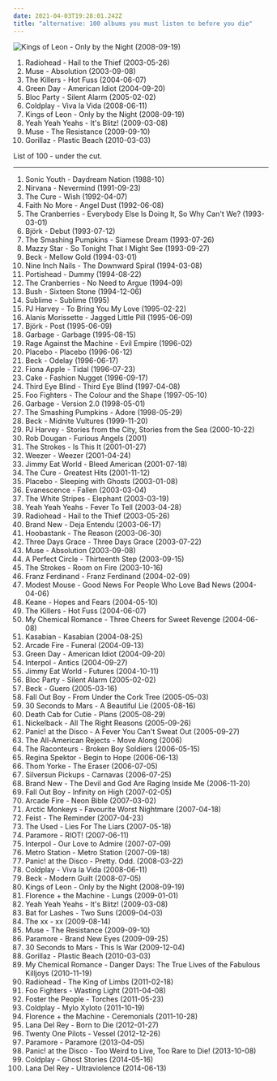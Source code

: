 ```yaml
---
date: 2021-04-03T19:28:01.242Z
title: "alternative: 100 albums you must listen to before you die"
---
```

![Kings of Leon - Only by the Night (2008-09-19)](http://coverartarchive.org/release/76461aea-eed9-3391-88e4-3c78ea2a94e3/6247643874-500.jpg "Kings of Leon - Only by the Night (2008-09-19)")
<ol class="albums">
<li data-cover="http://coverartarchive.org/release/60f36c0c-cdcc-34e5-a055-bc3c1843140d/6496042557-500.jpg" data-tags="alternative rock, alternative, 2003" role="button">Radiohead - Hail to the Thief (2003-05-26)</li>
<li data-cover="https://img.discogs.com/K7DdG_T4hEsYmNiYNCoNTy6ptcs=/fit-in/552x495/filters:strip_icc():format(jpeg):mode_rgb():quality(90)/discogs-images/R-3616919-1337529741-2652.jpeg.jpg" data-tags="alternative rock" role="button">Muse - Absolution (2003-09-08)</li>
<li data-cover="https://img.discogs.com/s_xHgLh4LMSvi6EsciX_mtUmKy0=/fit-in/600x594/filters:strip_icc():format(jpeg):mode_rgb():quality(90)/discogs-images/R-368410-1280359276.jpeg.jpg" data-tags="indie rock, indie, rock" role="button">The Killers - Hot Fuss (2004-06-07)</li>
<li data-cover="http://coverartarchive.org/release/111fa0e4-567f-4b5f-a206-78f5e01de265/4783126212-500.jpg" data-tags="punk rock, punk, rock" role="button">Green Day - American Idiot (2004-09-20)</li>
<li data-cover="https://via.placeholder.com/450" data-tags="indie rock" role="button">Bloc Party - Silent Alarm (2005-02-02)</li>
<li data-cover="http://coverartarchive.org/release/ae6f6141-57c8-4216-af1f-38950321571f/2071996976-500.jpg" data-tags="alternative, britpop" role="button">Coldplay - Viva la Vida (2008-06-11)</li>
<li data-cover="http://coverartarchive.org/release/76461aea-eed9-3391-88e4-3c78ea2a94e3/6247643874-500.jpg" data-tags="rock, alternative rock" role="button">Kings of Leon - Only by the Night (2008-09-19)</li>
<li data-cover="https://img.discogs.com/hAsdCP8W7PCsQ9jc1hfhyJaPzNo=/fit-in/600x538/filters:strip_icc():format(jpeg):mode_rgb():quality(90)/discogs-images/R-1728357-1239562265.jpeg.jpg" data-tags="alternative, rock, indie rock" role="button">Yeah Yeah Yeahs - It's Blitz! (2009-03-08)</li>
<li data-cover="http://coverartarchive.org/release/6a5d9eac-0fa6-3170-9cff-a1cb832fd8cd/6076676742-500.jpg" data-tags="alternative rock" role="button">Muse - The Resistance (2009-09-10)</li>
<li data-cover="http://coverartarchive.org/release/cc91709d-4a15-3d62-91e8-25a1464950fd/9935228575-500.jpg" data-tags="alternative" role="button">Gorillaz - Plastic Beach (2010-03-03)</li>
</ol>
List of 100 - under the cut.
<!-- more -->

_________________

<ol class="albums">
<li data-cover="https://via.placeholder.com/450" data-tags="alternative, 80s" role="button">
Sonic Youth - Daydream Nation (1988-10)
</li>
<li data-cover="http://coverartarchive.org/release/f7930de3-081a-452a-bafe-f7285a2abb6d/19956995827-500.jpg" data-tags="grunge" role="button">
Nirvana - Nevermind (1991-09-23)
</li>
<li data-cover="http://coverartarchive.org/release/4284b81f-1731-313a-a4de-58b4c18a754a/5808321423-500.jpg" data-tags="90s, alternative" role="button">
The Cure - Wish (1992-04-07)
</li>
<li data-cover="http://coverartarchive.org/release/9a25698c-bf29-3297-a05f-80f68c736e14/25332108545-500.jpg" data-tags="alternative rock, rock, alternative metal, 1992, alternative" role="button">
Faith No More - Angel Dust (1992-06-08)
</li>
<li data-cover="http://coverartarchive.org/release/6e4bad0f-41e3-361d-b75a-3f63bc7176c6/16623893430-500.jpg" data-tags="90s, rock" role="button">
The Cranberries - Everybody Else Is Doing It, So Why Can't We? (1993-03-01)
</li>
<li data-cover="http://coverartarchive.org/release/3945b500-1e03-3060-89a2-82b0938d8397/23040661690-500.jpg" data-tags="electronic, alternative" role="button">
Björk - Debut (1993-07-12)
</li>
<li data-cover="https://img.discogs.com/wuKGfBnlUDgGq5eJ4kf9VrAIJuk=/fit-in/600x527/filters:strip_icc():format(jpeg):mode_rgb():quality(90)/discogs-images/R-7236404-1602232435-5640.jpeg.jpg" data-tags="90s, alternative, rock, alternative rock" role="button">
The Smashing Pumpkins - Siamese Dream (1993-07-26)
</li>
<li data-cover="http://coverartarchive.org/release/d9fa44a6-c79b-4b70-806b-af5eb748e8f8/5320516788-500.jpg" data-tags="dream pop, female vocalists, alternative, 90s" role="button">
Mazzy Star - So Tonight That I Might See (1993-09-27)
</li>
<li data-cover="http://coverartarchive.org/release/99ec95cd-5500-4afd-b6bd-85568bd94141/10544229358-500.jpg" data-tags="alternative, 1994, 90s" role="button">
Beck - Mellow Gold (1994-03-01)
</li>
<li data-cover="http://coverartarchive.org/release/ab64976f-52a8-44e7-9aa3-d6703604bc2f/7159970718-500.jpg" data-tags="industrial, industrial rock" role="button">
Nine Inch Nails - The Downward Spiral (1994-03-08)
</li>
<li data-cover="http://coverartarchive.org/release/87888070-1b25-4830-aebc-dee490058b74/2550628489-500.jpg" data-tags="trip-hop" role="button">
Portishead - Dummy (1994-08-22)
</li>
<li data-cover="http://coverartarchive.org/release/177ebc28-0115-3897-8eb3-ebf74ce23790/20976788588-500.jpg" data-tags="90s, rock, alternative" role="button">
The Cranberries - No Need to Argue (1994-09)
</li>
<li data-cover="http://coverartarchive.org/release/756559fc-323b-3fad-968a-1d6a796fe3b5/15236932667-500.jpg" data-tags="90s, rock, alternative, grunge" role="button">
Bush - Sixteen Stone (1994-12-06)
</li>
<li data-cover="https://via.placeholder.com/450" data-tags="ska, rock" role="button">
Sublime - Sublime (1995)
</li>
<li data-cover="https://img.discogs.com/5_ByL8XMido7M7zA6tfDC7q248s=/fit-in/600x596/filters:strip_icc():format(jpeg):mode_rgb():quality(90)/discogs-images/R-15895402-1601066012-3348.jpeg.jpg" data-tags="90s, alternative, female vocalists, 1995" role="button">
PJ Harvey - To Bring You My Love (1995-02-22)
</li>
<li data-cover="https://img.discogs.com/l0wbihb5wLkJC_KxHsCqaxt2LJg=/fit-in/379x369/filters:strip_icc():format(jpeg):mode_rgb():quality(90)/discogs-images/R-8631723-1465535299-2613.jpeg.jpg" data-tags="90s, rock, female vocalists" role="button">
Alanis Morissette - Jagged Little Pill (1995-06-09)
</li>
<li data-cover="https://img.discogs.com/SJGfQpjn__fQln9HSBD1nYPsjso=/fit-in/600x926/filters:strip_icc():format(jpeg):mode_rgb():quality(90)/discogs-images/R-2976694-1419413692-8369.jpeg.jpg" data-tags="electronic, alternative" role="button">
Björk - Post (1995-06-09)
</li>
<li data-cover="http://coverartarchive.org/release/095d9b71-6d0d-3ed6-b07d-4b618c8749ac/8732200006-500.jpg" data-tags="rock, 90s, alternative, alternative rock" role="button">
Garbage - Garbage (1995-08-15)
</li>
<li data-cover="http://coverartarchive.org/release/761086d5-3b0d-4fce-a9df-9a646b4e373b/14847715902-500.jpg" data-tags="rock, alternative, 90s, 1996, alternative rock, hard rock" role="button">
Rage Against the Machine - Evil Empire (1996-02)
</li>
<li data-cover="http://coverartarchive.org/release/dfd1efc5-a99d-4560-8141-4a26da18c209/8801167569-500.jpg" data-tags="alternative rock, alternative, rock" role="button">
Placebo - Placebo (1996-06-12)
</li>
<li data-cover="http://coverartarchive.org/release/7edae664-8e14-3ca1-8c74-71b1d4413c1b/19949390521-500.jpg" data-tags="alternative" role="button">
Beck - Odelay (1996-06-17)
</li>
<li data-cover="http://coverartarchive.org/release/e1bba6de-84e1-37db-9123-6901cb01ec8d/1402280819-500.jpg" data-tags="female vocalists, alternative, singer-songwriter" role="button">
Fiona Apple - Tidal (1996-07-23)
</li>
<li data-cover="http://coverartarchive.org/release/fcdfaf16-ca69-37f8-9616-9f0c5dc2c903/1154789943-500.jpg" data-tags="rock, alternative, 90s" role="button">
Cake - Fashion Nugget (1996-09-17)
</li>
<li data-cover="https://img.discogs.com/p4bN5vILQQzPkNFm1T3VpOsNT3E=/fit-in/308x276/filters:strip_icc():format(jpeg):mode_rgb():quality(90)/discogs-images/R-495627-1403563640-8619.jpeg.jpg" data-tags="90s, rock, alternative, alternative rock" role="button">
Third Eye Blind - Third Eye Blind (1997-04-08)
</li>
<li data-cover="http://coverartarchive.org/release/692dccec-444b-489b-bfd3-4cf8d490e3a2/5588282462-500.jpg" data-tags="rock, alternative rock" role="button">
Foo Fighters - The Colour and the Shape (1997-05-10)
</li>
<li data-cover="http://coverartarchive.org/release/0caa32f8-85be-339f-ade9-d2ce32a6a1f7/5995318726-500.jpg" data-tags="90s, rock, alternative" role="button">
Garbage - Version 2.0 (1998-05-01)
</li>
<li data-cover="http://coverartarchive.org/release/dcae11f6-16e0-4efc-9b14-9a6497ca6150/8920454022-500.jpg" data-tags="alternative, 90s" role="button">
The Smashing Pumpkins - Adore (1998-05-29)
</li>
<li data-cover="https://img.discogs.com/Jq6H0etcMhAUKJT27hQnz0DVUG8=/fit-in/600x601/filters:strip_icc():format(jpeg):mode_rgb():quality(90)/discogs-images/R-12319764-1533062772-9140.jpeg.jpg" data-tags="alternative, funk, 90s" role="button">
Beck - Midnite Vultures (1999-11-20)
</li>
<li data-cover="http://coverartarchive.org/release/64f0edbd-fcd5-46bc-9437-8f29f412c0c5/15755637501-500.jpg" data-tags="alternative rock, rock" role="button">
PJ Harvey - Stories from the City, Stories from the Sea (2000-10-22)
</li>
<li data-cover="https://img.discogs.com/zxQp8NHSvepBQGAdk_wijnPegEs=/fit-in/548x504/filters:strip_icc():format(jpeg):mode_rgb():quality(90)/discogs-images/R-437496-1349778731-6583.jpeg.jpg" data-tags="electronic, trip-hop" role="button">
Rob Dougan - Furious Angels (2001)
</li>
<li data-cover="http://coverartarchive.org/release/7e3dd505-220a-3560-99df-2459afd045d8/2987742874-500.jpg" data-tags="indie rock, rock" role="button">
The Strokes - Is This It (2001-01-27)
</li>
<li data-cover="https://img.discogs.com/V6pdlLTilI4qE9xPoW01G6E89qc=/fit-in/600x523/filters:strip_icc():format(jpeg):mode_rgb():quality(90)/discogs-images/R-3494256-1591098542-4138.jpeg.jpg" data-tags="rock, alternative rock, weezer, alternative, 90s" role="button">
Weezer - Weezer (2001-04-24)
</li>
<li data-cover="http://coverartarchive.org/release/d475a4fe-ef67-4bc9-9eef-1f2150964c1d/5572153535-500.jpg" data-tags="alternative rock, rock, emo" role="button">
Jimmy Eat World - Bleed American (2001-07-18)
</li>
<li data-cover="https://via.placeholder.com/450" data-tags="new wave, alternative, 80s" role="button">
The Cure - Greatest Hits (2001-11-12)
</li>
<li data-cover="http://coverartarchive.org/release/3d086e03-5984-489a-b628-a42c4560c1ad/8118136213-500.jpg" data-tags="alternative rock" role="button">
Placebo - Sleeping with Ghosts (2003-01-08)
</li>
<li data-cover="http://coverartarchive.org/release/0d36931b-831a-3663-90a1-57b2210e19f3/2107137774-500.jpg" data-tags="rock" role="button">
Evanescence - Fallen (2003-03-04)
</li>
<li data-cover="http://coverartarchive.org/release/bb29bd28-71e7-32d3-ab5f-c2d33b25434a/4817242679-500.jpg" data-tags="rock" role="button">
The White Stripes - Elephant (2003-03-19)
</li>
<li data-cover="http://coverartarchive.org/release/ce74eeee-8e30-34db-addd-5ea135500e2e/5835206005-500.jpg" data-tags="indie rock, indie, rock" role="button">
Yeah Yeah Yeahs - Fever To Tell (2003-04-28)
</li>
<li data-cover="http://coverartarchive.org/release/60f36c0c-cdcc-34e5-a055-bc3c1843140d/6496042557-500.jpg" data-tags="alternative rock, alternative, 2003" role="button">
Radiohead - Hail to the Thief (2003-05-26)
</li>
<li data-cover="https://img.discogs.com/9gVexhNM1SO7bKgyYKyar_K47xs=/fit-in/600x600/filters:strip_icc():format(jpeg):mode_rgb():quality(90)/discogs-images/R-3662330-1405403128-4438.jpeg.jpg" data-tags="emo" role="button">
Brand New - Deja Entendu (2003-06-17)
</li>
<li data-cover="https://img.discogs.com/F2cpcdILzz-YBjRBN9JCs-TkyB0=/fit-in/600x607/filters:strip_icc():format(jpeg):mode_rgb():quality(90)/discogs-images/R-1107422-1251012254.jpeg.jpg" data-tags="rock, alternative rock" role="button">
Hoobastank - The Reason (2003-06-30)
</li>
<li data-cover="http://coverartarchive.org/release/b5a159ae-5db1-42fb-8a3e-4387406ef00c/4338138973-500.jpg" data-tags="alternative rock, rock" role="button">
Three Days Grace - Three Days Grace (2003-07-22)
</li>
<li data-cover="https://img.discogs.com/K7DdG_T4hEsYmNiYNCoNTy6ptcs=/fit-in/552x495/filters:strip_icc():format(jpeg):mode_rgb():quality(90)/discogs-images/R-3616919-1337529741-2652.jpeg.jpg" data-tags="alternative rock" role="button">
Muse - Absolution (2003-09-08)
</li>
<li data-cover="https://img.discogs.com/komlby94frR-OIebYi2JCX_uCfI=/fit-in/544x480/filters:strip_icc():format(jpeg):mode_rgb():quality(90)/discogs-images/R-1140943-1195346718.jpeg.jpg" data-tags="alternative rock" role="button">
A Perfect Circle - Thirteenth Step (2003-09-15)
</li>
<li data-cover="http://coverartarchive.org/release/0f3cb2a7-8f63-4fd5-a331-39844400b9e4/9154355399-500.jpg" data-tags="indie rock, rock" role="button">
The Strokes - Room on Fire (2003-10-16)
</li>
<li data-cover="http://coverartarchive.org/release/b434a801-3c05-46e2-8d43-6a56b77f56c6/8875665067-500.jpg" data-tags="indie rock, indie, franz ferdinand, rock" role="button">
Franz Ferdinand - Franz Ferdinand (2004-02-09)
</li>
<li data-cover="http://coverartarchive.org/release/ae7e41d6-ea04-455b-9107-80a94a24443c/12241028609-500.jpg" data-tags="indie rock, indie" role="button">
Modest Mouse - Good News For People Who Love Bad News (2004-04-06)
</li>
<li data-cover="http://coverartarchive.org/release/2b3a7d38-3a84-368a-8609-e7486f203182/16097162874-500.jpg" data-tags="keane, britpop" role="button">
Keane - Hopes and Fears (2004-05-10)
</li>
<li data-cover="https://img.discogs.com/s_xHgLh4LMSvi6EsciX_mtUmKy0=/fit-in/600x594/filters:strip_icc():format(jpeg):mode_rgb():quality(90)/discogs-images/R-368410-1280359276.jpeg.jpg" data-tags="indie rock, indie, rock" role="button">
The Killers - Hot Fuss (2004-06-07)
</li>
<li data-cover="http://coverartarchive.org/release/9108adbb-b065-408b-9f59-c1af1f4a241a/11144521161-500.jpg" data-tags="rock, emo, alternative" role="button">
My Chemical Romance - Three Cheers for Sweet Revenge (2004-06-08)
</li>
<li data-cover="http://coverartarchive.org/release/cf92d8e3-eaf4-4e10-b77a-81064a810cb0/8129222906-500.jpg" data-tags="indie rock" role="button">
Kasabian - Kasabian (2004-08-25)
</li>
<li data-cover="http://coverartarchive.org/release/26cdc327-38f2-4200-b5dc-f2fa0e13fcfe/1189320642-500.jpg" data-tags="indie rock" role="button">
Arcade Fire - Funeral (2004-09-13)
</li>
<li data-cover="http://coverartarchive.org/release/111fa0e4-567f-4b5f-a206-78f5e01de265/4783126212-500.jpg" data-tags="punk rock, punk, rock" role="button">
Green Day - American Idiot (2004-09-20)
</li>
<li data-cover="https://via.placeholder.com/450" data-tags="indie rock, indie" role="button">
Interpol - Antics (2004-09-27)
</li>
<li data-cover="http://coverartarchive.org/release/e67133ea-9b44-4e2b-b612-50b2a7f9ca1f/4785067987-500.jpg" data-tags="alternative rock, emo" role="button">
Jimmy Eat World - Futures (2004-10-11)
</li>
<li data-cover="https://via.placeholder.com/450" data-tags="indie rock" role="button">
Bloc Party - Silent Alarm (2005-02-02)
</li>
<li data-cover="https://img.discogs.com/WapkDvx93QsCQqFLEOW9Ymn-h7k=/fit-in/600x804/filters:strip_icc():format(jpeg):mode_rgb():quality(90)/discogs-images/R-428290-1460769577-1567.jpeg.jpg" data-tags="alternative, beck" role="button">
Beck - Guero (2005-03-16)
</li>
<li data-cover="http://coverartarchive.org/release/876e5c90-4dfa-3b2c-aa9e-37c8c94a23b8/1236750855-500.jpg" data-tags="rock, pop punk" role="button">
Fall Out Boy - From Under the Cork Tree (2005-05-03)
</li>
<li data-cover="http://coverartarchive.org/release/bc56e60b-8173-4be0-9862-5d85ea3c980f/11634413747-500.jpg" data-tags="alternative rock, rock" role="button">
30 Seconds to Mars - A Beautiful Lie (2005-08-16)
</li>
<li data-cover="http://coverartarchive.org/release/e6b48feb-4df7-4feb-b35f-efdb7695a949/9165973395-500.jpg" data-tags="indie" role="button">
Death Cab for Cutie - Plans (2005-08-29)
</li>
<li data-cover="http://coverartarchive.org/release/9599042a-34a9-39f2-a52d-c903a382515c/11212013097-500.jpg" data-tags="rock" role="button">
Nickelback - All The Right Reasons (2005-09-26)
</li>
<li data-cover="https://via.placeholder.com/450" data-tags="emo, rock" role="button">
Panic! at the Disco - A Fever You Can't Sweat Out (2005-09-27)
</li>
<li data-cover="https://img.discogs.com/PPIOqWBJgukvZXymgQuudz6oGE0=/fit-in/225x225/filters:strip_icc():format(jpeg):mode_rgb():quality(90)/discogs-images/R-1788721-1317772788.jpeg.jpg" data-tags="rock, pop punk, alternative rock" role="button">
The All-American Rejects - Move Along (2006)
</li>
<li data-cover="https://via.placeholder.com/450" data-tags="rock, alternative, indie rock" role="button">
The Raconteurs - Broken Boy Soldiers (2006-05-15)
</li>
<li data-cover="http://coverartarchive.org/release/7c48653c-8e50-4f8b-91a4-25321c500fed/25262967822-500.jpg" data-tags="female vocalists, indie, singer-songwriter" role="button">
Regina Spektor - Begin to Hope (2006-06-13)
</li>
<li data-cover="http://coverartarchive.org/release/c210f11e-7855-4828-a05c-e9670ce4289b/3192389215-500.jpg" data-tags="electronic" role="button">
Thom Yorke - The Eraser (2006-07-05)
</li>
<li data-cover="https://via.placeholder.com/450" data-tags="indie, indie rock, shoegaze" role="button">
Silversun Pickups - Carnavas (2006-07-25)
</li>
<li data-cover="http://coverartarchive.org/release/c9294302-9589-4859-a0ed-d82c65b017db/4724008040-500.jpg" data-tags="alternative rock, alternative" role="button">
Brand New - The Devil and God Are Raging Inside Me (2006-11-20)
</li>
<li data-cover="http://coverartarchive.org/release/10b70cf6-7880-4699-a936-a288e5ceedf9/6988662741-500.jpg" data-tags="pop punk, rock" role="button">
Fall Out Boy - Infinity on High (2007-02-05)
</li>
<li data-cover="http://coverartarchive.org/release/e9d5f43f-826f-3a52-8890-084d0863d687/2096303717-500.jpg" data-tags="indie rock, indie" role="button">
Arcade Fire - Neon Bible (2007-03-02)
</li>
<li data-cover="http://coverartarchive.org/release/3c7c6c47-aba4-3d96-a5a3-1aa355aed522/7582830579-500.jpg" data-tags="indie rock" role="button">
Arctic Monkeys - Favourite Worst Nightmare (2007-04-18)
</li>
<li data-cover="http://coverartarchive.org/release/805d6908-afee-3a49-b6e0-e9ca5ce6a452/16767229098-500.jpg" data-tags="indie, female vocalists, indie pop, female vocalist, pop, alternative, indie rock" role="button">
Feist - The Reminder (2007-04-23)
</li>
<li data-cover="https://img.discogs.com/2jyn23qRwU6ZsjD4vDvjOMC6-OE=/fit-in/574x668/filters:strip_icc():format(jpeg):mode_rgb():quality(90)/discogs-images/R-4773448-1541353611-8676.jpeg.jpg" data-tags="alternative, rock" role="button">
The Used - Lies For The Liars (2007-05-18)
</li>
<li data-cover="http://coverartarchive.org/release/c79bc474-e712-49ff-8185-89b52384ba45/3233872973-500.jpg" data-tags="rock, pop punk" role="button">
Paramore - RIOT! (2007-06-11)
</li>
<li data-cover="https://via.placeholder.com/450" data-tags="indie rock, indie, post-punk" role="button">
Interpol - Our Love to Admire (2007-07-09)
</li>
<li data-cover="http://coverartarchive.org/release/7e12a9c9-7397-4cfd-a515-5fa0fb0bc7d5/7170999378-500.jpg" data-tags="alternative, dance, electronic alternative, california in the summer" role="button">
Metro Station - Metro Station (2007-09-18)
</li>
<li data-cover="http://coverartarchive.org/release/90efb495-16f8-4b8d-acc0-ee90c5d17784/6204027712-500.jpg" data-tags="alternative" role="button">
Panic! at the Disco - Pretty. Odd. (2008-03-22)
</li>
<li data-cover="http://coverartarchive.org/release/ae6f6141-57c8-4216-af1f-38950321571f/2071996976-500.jpg" data-tags="alternative, britpop" role="button">
Coldplay - Viva la Vida (2008-06-11)
</li>
<li data-cover="http://coverartarchive.org/release/31b85ba2-e205-4c74-b22d-ad435995c4fd/9355468079-500.jpg" data-tags="alternative" role="button">
Beck - Modern Guilt (2008-07-05)
</li>
<li data-cover="http://coverartarchive.org/release/76461aea-eed9-3391-88e4-3c78ea2a94e3/6247643874-500.jpg" data-tags="rock, alternative rock" role="button">
Kings of Leon - Only by the Night (2008-09-19)
</li>
<li data-cover="http://coverartarchive.org/release/11572329-7330-36eb-bcfb-787987c783be/9704570995-500.jpg" data-tags="indie" role="button">
Florence + the Machine - Lungs (2009-01-01)
</li>
<li data-cover="https://img.discogs.com/hAsdCP8W7PCsQ9jc1hfhyJaPzNo=/fit-in/600x538/filters:strip_icc():format(jpeg):mode_rgb():quality(90)/discogs-images/R-1728357-1239562265.jpeg.jpg" data-tags="alternative, rock, indie rock" role="button">
Yeah Yeah Yeahs - It's Blitz! (2009-03-08)
</li>
<li data-cover="http://coverartarchive.org/release/1589c9ec-b9d8-30e6-8f0c-57dd7c52ec35/8202001315-500.jpg" data-tags="alternative, atmospheric" role="button">
Bat for Lashes - Two Suns (2009-04-03)
</li>
<li data-cover="http://coverartarchive.org/release/2d9f9aac-1884-3939-a3b7-01437151e495/7167631451-500.jpg" data-tags="indie" role="button">
The xx - xx (2009-08-14)
</li>
<li data-cover="http://coverartarchive.org/release/6a5d9eac-0fa6-3170-9cff-a1cb832fd8cd/6076676742-500.jpg" data-tags="alternative rock" role="button">
Muse - The Resistance (2009-09-10)
</li>
<li data-cover="http://coverartarchive.org/release/66c0a206-d1b8-4abc-a630-74ddece2a30a/10668376845-500.jpg" data-tags="rock, pop punk" role="button">
Paramore - Brand New Eyes (2009-09-25)
</li>
<li data-cover="http://coverartarchive.org/release/6221bd54-033d-4876-b722-736b4e95686b/4193279921-500.jpg" data-tags="alternative rock" role="button">
30 Seconds to Mars - This Is War (2009-12-04)
</li>
<li data-cover="http://coverartarchive.org/release/cc91709d-4a15-3d62-91e8-25a1464950fd/9935228575-500.jpg" data-tags="alternative" role="button">
Gorillaz - Plastic Beach (2010-03-03)
</li>
<li data-cover="http://coverartarchive.org/release/15807529-d588-4c39-a865-dbda519db68f/26395613475-500.jpg" data-tags="alternative, alternative rock, rock, punk" role="button">
My Chemical Romance - Danger Days: The True Lives of the Fabulous Killjoys (2010-11-19)
</li>
<li data-cover="http://coverartarchive.org/release/5c545925-f48c-3d5b-b448-23a25f9ec048/5554295701-500.jpg" data-tags="electronic, experimental, alternative" role="button">
Radiohead - The King of Limbs (2011-02-18)
</li>
<li data-cover="http://coverartarchive.org/release/e5d67b8a-1bfa-47dc-974a-122f49bae60b/1931398048-500.jpg" data-tags="rock, alternative rock" role="button">
Foo Fighters - Wasting Light (2011-04-08)
</li>
<li data-cover="http://coverartarchive.org/release/a67c9410-8035-4894-bcca-8848b2a1421e/24056349330-500.jpg" data-tags="indie pop" role="button">
Foster the People - Torches (2011-05-23)
</li>
<li data-cover="http://coverartarchive.org/release/0f26e8f3-b85c-457e-8893-5cd1edaa19a2/11469180351-500.jpg" data-tags="rock, alternative, britpop" role="button">
Coldplay - Mylo Xyloto (2011-10-19)
</li>
<li data-cover="http://coverartarchive.org/release/c4cd4554-e6c2-4474-9e03-305b586007a1/17890002299-500.jpg" data-tags="indie, female vocalists" role="button">
Florence + the Machine - Ceremonials (2011-10-28)
</li>
<li data-cover="http://coverartarchive.org/release/c98842dc-f272-4716-b59e-0b706e844836/28024609400-500.jpg" data-tags="2012" role="button">
Lana Del Rey - Born to Die (2012-01-27)
</li>
<li data-cover="http://coverartarchive.org/release/77f25b0b-bb51-44fb-b7b5-9c5c391769dd/7221126832-500.jpg" data-tags="alternative" role="button">
Twenty One Pilots - Vessel (2012-12-26)
</li>
<li data-cover="https://img.discogs.com/gqV7z6TvbtaV1-ZYmoScs8X-Qc8=/fit-in/225x225/filters:strip_icc():format(jpeg):mode_rgb():quality(90)/discogs-images/R-6018432-1408954698-5308.jpeg.jpg" data-tags="2013" role="button">
Paramore - Paramore (2013-04-05)
</li>
<li data-cover="https://via.placeholder.com/450" data-tags="alternative" role="button">
Panic! at the Disco - Too Weird to Live, Too Rare to Die! (2013-10-08)
</li>
<li data-cover="http://coverartarchive.org/release/49dab146-5393-4686-bb79-efbb1fa43648/22395430275-500.jpg" data-tags="pop, electronic, alternative, alternative rock, coldplay" role="button">
Coldplay - Ghost Stories (2014-05-16)
</li>
<li data-cover="http://coverartarchive.org/release/9e6ab6f8-9792-430c-9672-0b238885a379/10729414308-500.jpg" data-tags="psychedelic rock, desert rock" role="button">
Lana Del Rey - Ultraviolence (2014-06-13)
</li>
</ol>